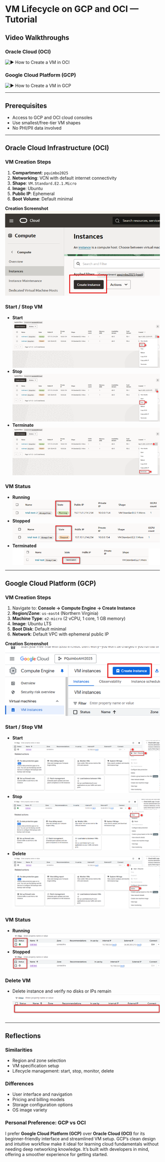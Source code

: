 # VM Lifecycle on GCP and OCI — Tutorial

## Video Walkthroughs

### Oracle Cloud (OCI)
![▶️ How to Create a VM in OCI](https://www.loom.com/share/defdc64ccc814d47aad53246da9ae163)

### Google Cloud Platform (GCP)
![▶️ How to Create a VM in GCP](https://www.loom.com/share/0071f9bbc61f4b90be84ed6adb1ee56c)

---

## Prerequisites
- Access to GCP and OCI cloud consoles  
- Use smallest/free-tier VM shapes  
- No PHI/PII data involved  

---

## Oracle Cloud Infrastructure (OCI)

### VM Creation Steps
1. **Compartment**: `pquimbo2025`  
2. **Networking**: VCN with default internet connectivity  
3. **Shape**: `VM.Standard.E2.1.Micro`  
4. **Image**: Ubuntu  
5. **Public IP**: Ephemeral  
6. **Boot Volume**: Default minimal  

**Creation Screenshot**  
![OCI Create](images/oci-create.png)

### Start / Stop VM
- **Start**  
  ![Start](images/oci-start.png)  
- **Stop**  
  ![Stop](images/oci-stop.png)
- **Terminate**  
  ![Terminate](images/oci-terminate.png)

### VM Status
- **Running**  
  ![OCI Running](images/oci-state-running.png)  
- **Stopped**  
  ![OCI Stopped](images/oci-state-stopped.png)
- **Terminated**
  ![OCI Terminated](images/oci-state-terminate.png)


---

## Google Cloud Platform (GCP)

### VM Creation Steps
1. Navigate to: **Console → Compute Engine → Create Instance**  
2. **Region/Zone**: `us-east4` (Northern Virginia)  
3. **Machine Type**: `e2-micro` (2 vCPU, 1 core, 1 GB memory)  
4. **Image**: Ubuntu LTS  
5. **Boot Disk**: Default minimal  
6. **Network**: Default VPC with ephemeral public IP  

**Creation Screenshot**  
![GCP Create](images/gcp-create.png)

### Start / Stop VM
- **Start**  
  ![Start](images/gcp-start.png)  
- **Stop**  
  ![Stop](images/gcp-stop.png)
- **Delete**  
  ![Terminate](images/gcp-delete.png)

### VM Status
- **Running**  
  ![GCP Running](images/gcp-state-running.png)  
- **Stopped**  
  ![GCP Stopped](images/gcp-state-stopped.png)

### Delete VM
- Delete instance and verify no disks or IPs remain  
  ![GCP Cleaned](images/gcp-state-deleted.png)

---

## Reflections

### Similarities
- Region and zone selection  
- VM specification setup  
- Lifecycle management: start, stop, monitor, delete  

### Differences
- User interface and navigation  
- Pricing and billing models  
- Storage configuration options  
- OS image variety  

### Personal Preference: GCP vs OCI
I prefer **Google Cloud Platform (GCP)** over **Oracle Cloud (OCI)** for its beginner-friendly interface and streamlined VM setup. GCP’s clean design and intuitive workflow make it ideal for learning cloud fundamentals without needing deep networking knowledge. It’s built with developers in mind, offering a smoother experience for getting started.
